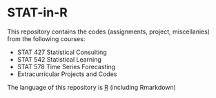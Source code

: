 # STAT-in-R

This repository contains the codes (assignments, project, miscellanies) from the following courses:

* STAT 427 Statistical Consulting
* STAT 542 Statistical Learning
* STAT 578 Time Series Forecasting
* Extracurricular Projects and Codes

The language of this repository is [R](https://www.rstudio.com/) (including Rmarkdown)

